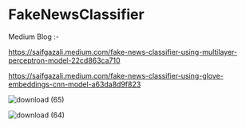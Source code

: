 # FakeNewsClassifier

Medium Blog :- 

https://saifgazali.medium.com/fake-news-classifier-using-multilayer-perceptron-model-22cd863ca710

https://saifgazali.medium.com/fake-news-classifier-using-glove-embeddings-cnn-model-a63da8d9f823

![download (65)](https://user-images.githubusercontent.com/20074508/137736720-445cf362-171d-4143-8d4f-311a39e71d05.png)


![download (64)](https://user-images.githubusercontent.com/20074508/137736700-560f4df6-c075-4bd3-9bee-4ec046a8bbe3.png)
